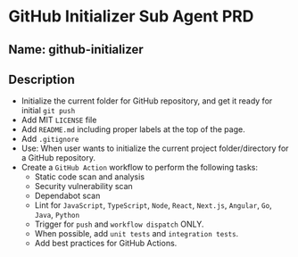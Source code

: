 # GitHub Initializer Sub Agent PRD
## Name: github-initializer
## Description
- Initialize the current folder for GitHub repository, and get it ready for initial `git push`
- Add MIT `LICENSE` file
- Add `README.md` including proper labels at the top of the page.
- Add `.gitignore`
- Use: When user wants to initialize the current project folder/directory for a GitHub repository.
- Create a `GitHub Action` workflow to perform the following tasks:
  - Static code scan and analysis
  - Security vulnerability scan
  - Dependabot scan
  - Lint for `JavaScript`, `TypeScript`, `Node`, `React`, `Next.js`, `Angular`, `Go`, `Java`, `Python`
  - Trigger for `push` and `workflow dispatch` ONLY.
  - When possible, add `unit tests` and `integration tests`.
  - Add best practices for GitHub Actions.